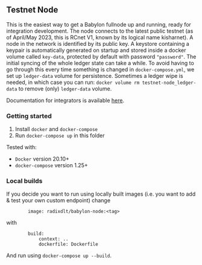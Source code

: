 ## Testnet Node

This is the easiest way to get a Babylon fullnode up and running, ready for integration development.
The node connects to the latest public testnet (as of April/May 2023, this is RCnet V1, known by its logical name kisharnet).
A node in the network is identified by its public key. A keystore containing a keypair is automatically generated on 
startup and stored inside a docker volume called `key-data`, protected by default with password `"password"`.
The initial syncing of the whole ledger state can take a while. To avoid having to go through this every time
something is changed in `docker-compose.yml`, we set up `ledger-data` volume for persistence.
Sometimes a ledger wipe is needed, in which case you can run: `docker volume rm testnet-node_ledger-data` to remove 
(only) `ledger-data` volume.

Documentation for integrators is available [here](https://docs.google.com/document/d/1cjc7_alyzIb2QQIGGn1PEpJyjrMRZYHq3VwkOXRP8J0).

### Getting started
1. Install `docker` and `docker-compose`
2. Run `docker-compose up` in this folder

Tested with:
- `Docker` version 20.10+
- `docker-compose` version 1.25+

### Local builds
If you decide you want to run using locally built images (i.e. you want to add & test your own custom endpoint) change
```YML
        image: radixdlt/babylon-node:<tag>
```
with
```YML
        build:
            context: ..
            dockerfile: Dockerfile
```
And run using `docker-compose up --build`.
